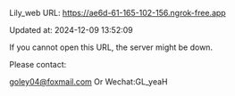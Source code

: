 Lily_web URL: https://ae6d-61-165-102-156.ngrok-free.app

Updated at: 2024-12-09 13:52:09

If you cannot open this URL, the server might be down.

Please contact: 

goley04@foxmail.com Or Wechat:GL_yeaH